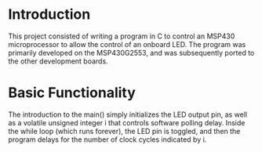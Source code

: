 # Introduction
This project consisted of writing a program in C to control an MSP430 microprocessor to allow the control of an onboard LED. The program was primarily developed on the MSP430G2553, and was subsequently ported to the other development boards.

# Basic Functionality
The introduction to the main() simply initializes the LED output pin, as well as a volatile unsigned integer i that controls software polling delay. Inside the while loop (which runs forever), the LED pin is toggled, and then the program delays for the number of clock cycles indicated by i. 
